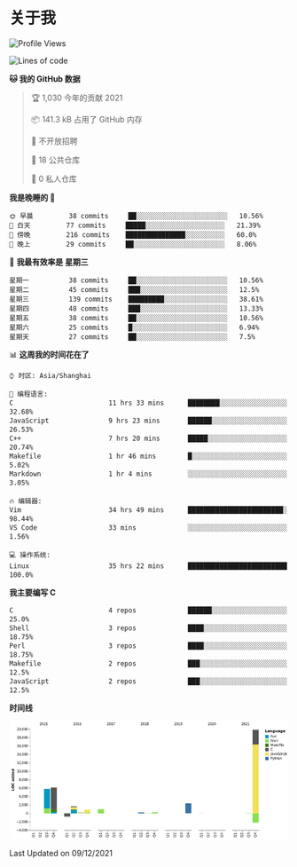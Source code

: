 # 关于我

<!--START_SECTION:waka-->
![Profile Views](http://img.shields.io/badge/%E4%B8%AA%E4%BA%BA%E5%B0%81%E9%9D%A2%E8%A7%82%E7%9C%8B%E6%AC%A1%E6%95%B0-58-blue)

![Lines of code](https://img.shields.io/badge/%E4%BB%8E%E3%80%8C%E4%BD%A0%E5%A5%BD%E4%B8%96%E7%95%8C%E3%80%8D%E6%88%91%E5%B7%B2%E7%BB%8F%E5%86%99%E4%BA%86-36%20Thousand%20%E8%A1%8C%E4%BB%A3%E7%A0%81-blue)

**🐱 我的 GitHub 数据** 

> 🏆 1,030 今年的贡献 2021
 > 
> 📦 141.3 kB 占用了 GitHub 内存 
 > 
> 🚫 不开放招聘
 > 
> 📜 18 公共仓库 
 > 
> 🔑 0 私人仓库  
 > 
**我是晚睡的 🦉** 

```text
🌞 早晨         38 commits     ██░░░░░░░░░░░░░░░░░░░░░░░   10.56% 
🌆 白天         77 commits     █████░░░░░░░░░░░░░░░░░░░░   21.39% 
🌃 傍晚         216 commits    ███████████████░░░░░░░░░░   60.0% 
🌙 晚上         29 commits     ██░░░░░░░░░░░░░░░░░░░░░░░   8.06%

```
📅 **我最有效率是 星期三** 

```text
星期一          38 commits     ██░░░░░░░░░░░░░░░░░░░░░░░   10.56% 
星期二          45 commits     ███░░░░░░░░░░░░░░░░░░░░░░   12.5% 
星期三          139 commits    █████████░░░░░░░░░░░░░░░░   38.61% 
星期四          48 commits     ███░░░░░░░░░░░░░░░░░░░░░░   13.33% 
星期五          38 commits     ██░░░░░░░░░░░░░░░░░░░░░░░   10.56% 
星期六          25 commits     █░░░░░░░░░░░░░░░░░░░░░░░░   6.94% 
星期天          27 commits     ██░░░░░░░░░░░░░░░░░░░░░░░   7.5%

```


📊 **这周我的时间花在了** 

```text
⌚︎ 时区: Asia/Shanghai

💬 编程语言: 
C                        11 hrs 33 mins      ████████░░░░░░░░░░░░░░░░░   32.68% 
JavaScript               9 hrs 23 mins       ██████░░░░░░░░░░░░░░░░░░░   26.53% 
C++                      7 hrs 20 mins       █████░░░░░░░░░░░░░░░░░░░░   20.74% 
Makefile                 1 hr 46 mins        █░░░░░░░░░░░░░░░░░░░░░░░░   5.02% 
Markdown                 1 hr 4 mins         ░░░░░░░░░░░░░░░░░░░░░░░░░   3.05%

🔥 编辑器: 
Vim                      34 hrs 49 mins      ████████████████████████░   98.44% 
VS Code                  33 mins             ░░░░░░░░░░░░░░░░░░░░░░░░░   1.56%

💻 操作系统: 
Linux                    35 hrs 22 mins      █████████████████████████   100.0%

```

**我主要编写 C** 

```text
C                        4 repos             ██████░░░░░░░░░░░░░░░░░░░   25.0% 
Shell                    3 repos             ████░░░░░░░░░░░░░░░░░░░░░   18.75% 
Perl                     3 repos             ████░░░░░░░░░░░░░░░░░░░░░   18.75% 
Makefile                 2 repos             ███░░░░░░░░░░░░░░░░░░░░░░   12.5% 
JavaScript               2 repos             ███░░░░░░░░░░░░░░░░░░░░░░   12.5%

```


**时间线**

![Chart not found](https://raw.githubusercontent.com/Arondight/Arondight/master/charts/bar_graph.png) 


 Last Updated on 09/12/2021
<!--END_SECTION:waka-->
